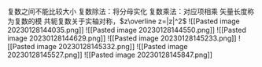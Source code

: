 复数之间不能比较大小
复数除法：将分母实化
复数乘法：对应项相乘
矢量长度称为复数的模
共轭复数关于实轴对称，$z\overline z=|z|^2$
![[Pasted image 20230128144035.png]]
![[Pasted image 20230128144550.png]]
![[Pasted image 20230128144629.png]]
![[Pasted image 20230128145233.png]]
![[Pasted image 20230128145332.png]]
![[Pasted image 20230128145527.png]]
![[Pasted image 20230128145847.png]]

